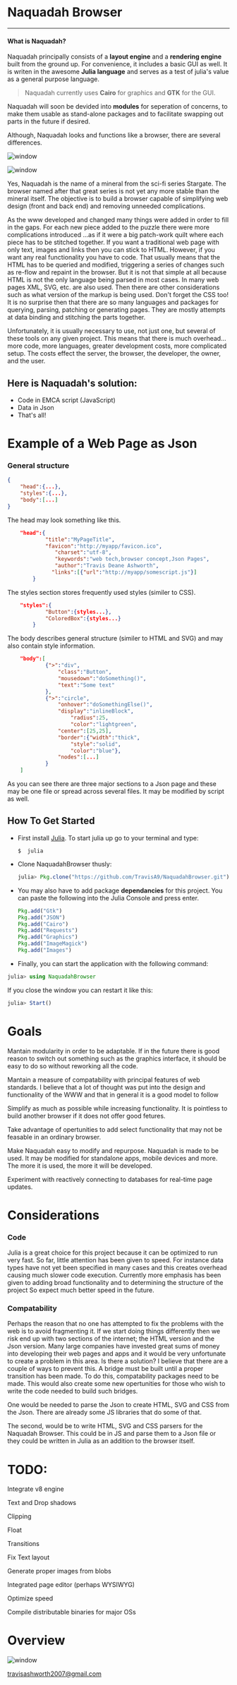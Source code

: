 # Naquadah Browser

---

#### What is Naquadah?

Naquadah principally consists of a **layout engine** and a **rendering engine** built from the ground up. For convenience, it includes a basic GUI as well. It is writen in the awesome **Julia language** and serves as a test of julia's value as a general purpose language. 

> Naquadah currently uses **Cairo** for graphics and **GTK** for the GUI.

Naquadah will soon be devided into **modules** for seperation of concerns, to make them usable as stand-alone packages and to facilitate swapping out parts in the future if desired.

Although, Naquadah looks and functions like a browser, there are several differences.

![window](doc/figures/browser-1.gif)

![window](doc/figures/Browser-2.png)

Yes, Naquadah is the name of a mineral from the sci-fi series Stargate. The browser named after that great series is not yet any more stable than the mineral itself. The objective is to build a browser capable of simplifying web design \(front and back end\) and removing unneeded complications.

As the www developed and changed many things were added in order to fill in the gaps. For each new piece added to the puzzle there were more complications introduced ...as if it were a big patch-work quilt where each piece has to be stitched together. If you want a traditional web page with only text, images and links then you can stick to HTML. However, if you want any real functionality you have to code. That usually means that the HTML has to be queried and modified, triggering a series of changes such as re-flow and repaint in the browser. But it is not that simple at all because HTML is not the only language being parsed in most cases. In many web pages XML, SVG, etc. are also used. Then there are other considerations such as what version of the markup is being used. Don't forget the CSS too! It is no surprise then that there are so many languages and packages for querying, parsing, patching or generating pages. They are mostly attempts at data binding and stitching the parts together.

Unfortunately, it is usually necessary to use, not just one, but several of these tools on any given project. This means that there is much overhead... more code, more languages, greater development costs, more complicated setup. The costs effect the server, the browser, the developer, the owner, and the user.

## Here is Naquadah's solution:

* Code in EMCA script \(JavaScript\)
* Data in Json
* That's all!

# Example of a Web Page as Json

### General structure

```JSON
{
    "head":{...},
    "styles":{...},
    "body":[...]
}    
```

The head may look something like this.

```JSON
    "head":{
            "title":"MyPageTitle",
            "favicon":"http://myapp/favicon.ico",
               "charset":"utf-8",
               "keywords":"web tech,browser concept,Json Pages",
               "author":"Travis Deane Ashworth",
              "links":[{"url":"http://myapp/somescript.js"}]
        }
```

The styles section stores frequently used styles \(similer to CSS\).

```JSON
    "styles":{
            "Button":{styles...},
            "ColoredBox":{styles...}
        }
```

The body describes general structure \(similer to HTML and SVG\) and may also contain style information.

```JSON
    "body":[
            {">":"div", 
                "class":"Button", 
                "mousedown":"doSomething()",
                "text":"Some text"
            },
            {">":"circle",
                "onhover":"doSomethingElse()",
                "display":"inlineBlock", 
                    "radius":25,        
                    "color":"lightgreen",
                "center":[25,25],
                "border":{"width":"thick", 
                    "style":"solid", 
                    "color":"blue"},
                "nodes":[...]
            }
    ]
```

As you can see there are three major sections to a Json page and these may be one file or spread across several files. It may be modified by script as well.

## How To Get Started

* First install [Julia](http://julialang.org/downloads/). To start julia up go to your terminal and type:

  ```
  $  julia
  ```

* Clone NaquadahBrowser thusly:

  ```julia
  julia> Pkg.clone("https://github.com/TravisA9/NaquadahBrowser.git") 
  ```

* You may also have to add package **dependancies** for this project. You can paste the following into the Julia Console and press enter.

  ```julia
  Pkg.add("Gtk")
  Pkg.add("JSON")
  Pkg.add("Cairo")
  Pkg.add("Requests")
  Pkg.add("Graphics")
  Pkg.add("ImageMagick")
  Pkg.add("Images") 
  ```

* Finally, you can start the application with the following command:


```julia
julia> using NaquadahBrowser 
```

If you close the window you can restart it like this:

```julia
julia> Start()
```

# Goals

Mantain modularity in order to be adaptable. If in the future there is good reason to switch out something such as the graphics interface, it should be easy to do so without reworking all the code.

Mantain a measure of compatability with principal features of web standards. I believe that a lot of thought was put into the design and functionality of the WWW and that in general it is a good model to follow

Simplify as much as possible while increasing functionality. It is pointless to build another browser if it does not offer good fetures.

Take advantage of opertunities to add select functionality that may not be feasable in an ordinary browser.

Make Naquadah easy to modify and repurpose. Naquadah is made to be used. It may be modified for standalone apps, mobile devices and more. The more it is used, the more it will be developed.

Experiment with reactively connecting to databases for real-time page updates.

# Considerations

### Code

Julia is a great choice for this project because it can be optimized to run very fast. So far, little attention has been given to speed. For instance data types have not yet been specified in many cases and this creates overhead causing much slower code execution. Currently more emphasis has been given to adding broad functionality and to determining the structure of the project So expect much better speed in the future.

### Compatability

Perhaps the reason that no one has attempted to fix the problems with the web is to avoid fragmenting it. If we start doing things differently then we risk end up with two sections of the internet; the HTML version and the Json version. Many large companies have invested great sums of money into developing their web pages and apps and it would be very unfortunate to create a problem in this area. 
Is there a solution? I believe that there are a couple of ways to prevent this. A bridge must be built until a proper transition has been made. To do this, compatability packages need to be made. This would also create some new opertunities for those who wish to write the code needed to build such bridges.

One would be needed to parse the Json to create HTML, SVG and CSS from the Json. There are already some JS libraries that do some of that.

The second, would be to write HTML, SVG and CSS parsers for the Naquadah Browser. This could be in JS and parse them to a Json file or they could be written in Julia as an addition to the browser itself.

# TODO:

Integrate v8 engine

Text and Drop shadows

Clipping

Float

Transitions

Fix Text layout

Generate proper images from blobs

Integrated page editor \(perhaps WYSIWYG\)

Optimize speed

Compile distributable binaries for major OSs

# Overview

![window](doc/figures/MindMup.png)

travisashworth2007@gmail.com

